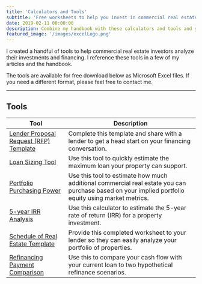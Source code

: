 ```yaml
---
title: 'Calculators and Tools'
subtitle: 'Free worksheets to help you invest in commercial real estate'
date: 2019-02-11 00:00:00
description: Combine my handbook with these calculators and tools and you’ll be on your way to handling your own apartment financing.
featured_image: '/images/excelLogo.png'
---
```


I created a handful of tools to help commercial real estate investors analyze their investments and financing. I reference these tools in a few of my articles and the handbook.

The tools are available for free download below as Microsoft Excel files. If you need a different format, please feel free to contact me.

---

## Tools

| Tool                 | Description |
|----------------------|---------------|
| <a href="/assets/worksheets/Request-For-Proposal-Template.xlsx" class="js-no-ajax">Lender Proposal Request (RFP) Template</a>  | Complete this template and share with a lender to get a head start on your financing conversation. | 
|<a href="/assets/worksheets/Maximum-Loan-Amount.xlsx" class="js-no-ajax">Loan Sizing Tool</a> | Use this tool to quickly estimate the maximum loan your property can support. |
|  <a href="/assets/worksheets/Portfolio-Purchasing-Power.xlsx" class="js-no-ajax">Portfolio Purchasing Power</a> | Use this tool to estimate how much additional commercial real estate you can purchase based on your implied portfolio equity using market metrics.|
| <a href="/assets/worksheets/5yr-IRR-Analysis.xlsx" class="js-no-ajax">5-year IRR Analysis</a> | Use this calculator to estimate the 5-year rate of return (IRR) for a property investment.|
| <a href="/assets/worksheets/RealEstateScheduleTemplate.xlsx" class="js-no-ajax">Schedule of Real Estate Template</a> | Provide this completed worksheet to your lender so they can easily analyze your portfolio of properties.|
| <a href="/assets/worksheets/RefinancingPaymentComparison.xlsx" class="js-no-ajax">Refinancing Payment Comparison</a> | Use this to compare your cash flow with your current loan to two hypothetical refinance scenarios.|

